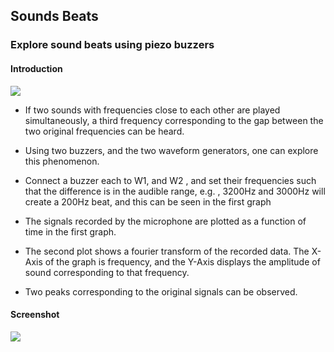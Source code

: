 Sounds Beats
---

### Explore sound beats using piezo buzzers

#### Introduction

![](https://fossasia.github.io/pslab-experiments/images/schematics/soundBeats.svg)

* If two sounds with frequencies close to each other are played simultaneously, a third frequency corresponding to the gap between the two original frequencies can be heard.

* Using two buzzers, and the two waveform generators, one can explore this phenomenon.

* Connect a buzzer each to W1, and W2 , and set their frequencies such that the difference is in the audible range, e.g. , 3200Hz and 3000Hz will create a 200Hz beat, and this can be seen in the first graph

* The signals recorded by the microphone are plotted as a function of time in the first graph.

* The second plot shows a fourier transform of the recorded data. The X-Axis of the graph is frequency, and the Y-Axis displays the amplitude of sound corresponding to that frequency.

* Two peaks corresponding to the original signals can be observed.

#### Screenshot
	
![](https://fossasia.github.io/pslab-experiments/images/screenshots/soundBeats.png)



